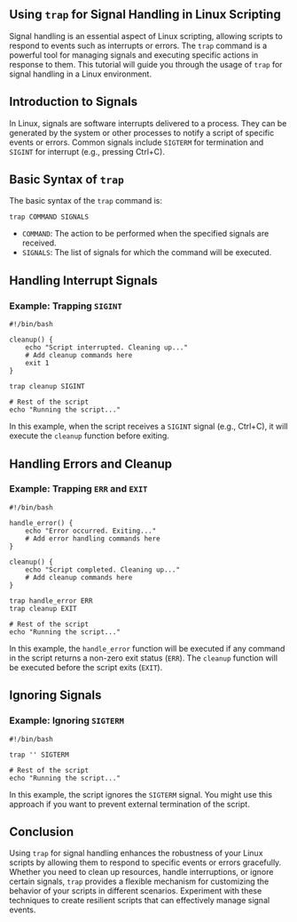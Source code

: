 ## Using `trap` for Signal Handling in Linux Scripting
Signal handling is an essential aspect of Linux scripting, allowing scripts to respond to events such as interrupts or 
errors. The `trap` command is a powerful tool for managing signals and executing specific actions in response to them. 
This tutorial will guide you through the usage of `trap` for signal handling in a Linux environment.

## Introduction to Signals
In Linux, signals are software interrupts delivered to a process. They can be generated by the system or other processes
to notify a script of specific events or errors. Common signals include `SIGTERM` for termination and `SIGINT` for interrupt
(e.g., pressing Ctrl+C).

## Basic Syntax of `trap`
The basic syntax of the `trap` command is:

```
trap COMMAND SIGNALS
```
- `COMMAND`: The action to be performed when the specified signals are received.
- `SIGNALS`: The list of signals for which the command will be executed.

## Handling Interrupt Signals

### Example: Trapping `SIGINT`

```
#!/bin/bash

cleanup() {
    echo "Script interrupted. Cleaning up..."
    # Add cleanup commands here
    exit 1
}

trap cleanup SIGINT

# Rest of the script
echo "Running the script..."
```
In this example, when the script receives a `SIGINT` signal (e.g., Ctrl+C), it will execute the `cleanup` function before exiting.

## Handling Errors and Cleanup

### Example: Trapping `ERR` and `EXIT`

```
#!/bin/bash

handle_error() {
    echo "Error occurred. Exiting..."
    # Add error handling commands here
}

cleanup() {
    echo "Script completed. Cleaning up..."
    # Add cleanup commands here
}

trap handle_error ERR
trap cleanup EXIT

# Rest of the script
echo "Running the script..."
```
In this example, the `handle_error` function will be executed if any command in the script returns a non-zero exit status
(`ERR`). The `cleanup` function will be executed before the script exits (`EXIT`).

## Ignoring Signals

### Example: Ignoring `SIGTERM`

```
#!/bin/bash

trap '' SIGTERM

# Rest of the script
echo "Running the script..."
```
In this example, the script ignores the `SIGTERM` signal. You might use this approach if you want to prevent external 
termination of the script.

## Conclusion
Using `trap` for signal handling enhances the robustness of your Linux scripts by allowing them to respond to specific 
events or errors gracefully. Whether you need to clean up resources, handle interruptions, or ignore certain signals, 
`trap` provides a flexible mechanism for customizing the behavior of your scripts in different scenarios. Experiment 
with these techniques to create resilient scripts that can effectively manage signal events.